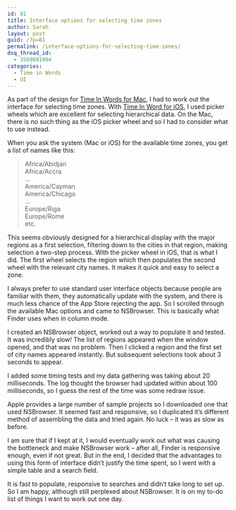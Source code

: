```yaml
---
id: 81
title: Interface options for selecting time zones
author: Sarah
layout: post
guid: /?p=81
permalink: /interface-options-for-selecting-time-zones/
dsq_thread_id:
  - 3569601004
categories:
  - Time in Words
  - UI
---
```

As part of the design for [Time In Words for Mac][1], I had to work out the interface for selecting time zones. With [Time In Word for iOS][2], I used picker wheels which are excellent for selecting hierarchical data. On the Mac, there is no such thing as the iOS picker wheel and so I had to consider what to use instead.

When you ask the system (Mac or iOS) for the available time zones, you get a list of names like this:
> Africa/Abidjan  
> Africa/Accra  
> &#8230;  
> America/Cayman  
> America/Chicago  
> &#8230;  
> Europe/Riga  
> Europe/Rome  
> etc.

This seems obviously designed for a hierarchical display with the major regions as a first selection, filtering down to the cities in that region, making selection a two-step process. With the picker wheel in iOS, that is what I did. The first wheel selects the region which then populates the second wheel with the relevant city names. It makes it quick and easy to select a zone.

I always prefer to use standard user interface objects because people are familiar with them, they automatically update with the system, and there is much less chance of the App Store rejecting the app. So I scrolled through the available Mac options and came to NSBrowser. This is basically what Finder uses when in column mode.

I created an NSBrowser object, worked out a way to populate it and tested. It was incredibly slow! The list of regions appeared when the window opened, and that was no problem. Then I clicked a region and the first set of city names appeared instantly. But subsequent selections took about 3 seconds to appear.

I added some timing tests and my data gathering was taking about 20 milliseconds. The log thought the browser had updated within about 100 milliseconds, so I guess the rest of the time was some redraw issue.

Apple provides a large number of sample projects so I downloaded one that used NSBrowser. It seemed fast and responsive, so I duplicated it&#8217;s different method of assembling the data and tried again. No luck &#8211; it was as slow as before.

I am sure that if I kept at it, I would eventually work out what was causing the bottleneck and make NSBrowser work &#8211; after all, Finder is responsive enough, even if not great. But in the end, I decided that the advantages to using this form of interface didn&#8217;t justify the time spent, so I went with a simple table and a search field.

It is fast to populate, responsive to searches and didn&#8217;t take long to set up. So I am happy, although still perplexed about NSBrowser. It is on my to-do list of things I want to work out one day.

 [1]: /under-development/
 [2]: /time-in-words/